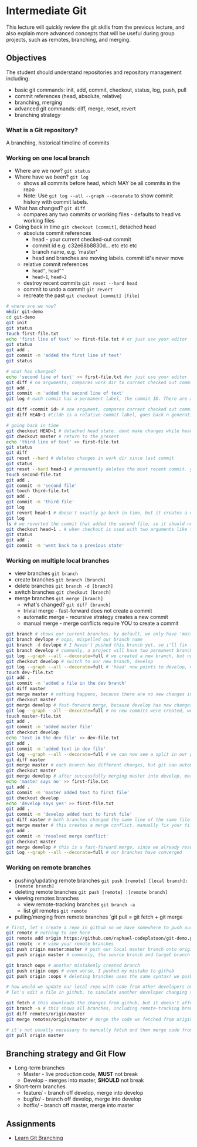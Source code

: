 # Intermediate Git

This lecture will quickly review the git skills from the previous lecture, and also explain more advanced concepts that will be useful during group projects, such as remotes, branching, and merging. 


## Objectives
The student should understand repositories and repository management including:
- basic git commands: init, add, commit, checkout, status, log, push, pull
- commit references (head, absolute, relative)
- branching, merging
- advanced git commands: diff, merge, reset, revert
- branching strategy


### What is a Git repository?
A branching, historical timeline of commits

### Working on one local branch
- Where are we now?             `git status`
- Where have we been?           `git log`
    - shows all commits before head, which MAY be all commits in the repo
    - Note: Use `git log --all --graph --decorate` to show commit history with commit labels.
- What has changed?             `git diff`
    - compares any two commits or working files - defaults to head vs working files
- Going back in time            `git checkout [commit]`, detached head
    - absolute commit references
        - head - your current checked-out commit
        - commit id e.g. c32e68b8830d... etc etc etc
        - branch name, e.g. 'master'
        - head and branches are moving labels. commit id's never move
    - relative commit references
        - `head^`, `head^^`
        - `head~1`, `head~2`
    - destroy recent commits    `git reset --hard head`
    - commit to undo a commit   `git revert`
    - recreate the past         `git checkout [commit] [file]`


```bash
# where are we now?
mkdir git-demo
cd git-demo
git init
git status
touch first-file.txt
echo 'first line of text' >> first-file.txt # or just use your editor
git status
git add .
git commit -m 'added the first line of text'
git status

# what has changed?
echo 'second line of text' >> first-file.txt #or just use your editor
git diff # no arguments, compares work dir to current checked out commit
git add .
git commit -m 'added the second line of text'
git log # each commit has a permanent label, the commit ID. There are also movable labels, such as 'master' and 'head'

git diff <commit id> # one argument, compares current checked out commit to the commit passed as an argument
git diff HEAD~1 #tilde is a relative commit label, goes back n generations. different from ^, which grabs the nth parent, used for of merge commits

# going back in time
git checkout HEAD~1 # detached head state. dont make changes while head is detached, like a time traveler who doesn't want to alter the past
git checkout master # return to the present
echo 'third line of text' >> first-file.txt
git status
git diff
git reset --hard # deletes changes in work dir since last commit
git status
git reset --hard head~1 # permanently deletes the most recent commit. you should almost never do this, especially with code that is shared with others
touch second-file.txt
git add .
git commit -m 'second file'
git touch third-file.txt
git add .
git commit -m 'third file'
git log
git revert head~1 # doesn't exactly go back in time, but it creates a new commit that undoes a previous one
git log
ls # we reverted the commit that added the second file, so it should no longer be present in our work dir
git checkout head~1 . # when checkout is used with two arguments like this, it doesn't change the current checked out commit. instead, it changes your work dir to look as it did in this commit. You can test the code, and if you like, you can commit those changes. 
git status
git add .
git commit -m 'went back to a previous state'

```
           
### Working on multiple local branches
- view branches         `git branch`
- create branches       `git branch [branch]`
- delete branches       `git branch -d [branch]`
- switch branches       `git checkout [branch]`
- merge branches        `git merge [branch]`
    - what's changed?   `git diff [branch]`
    - trivial merge - fast-forward does not create a commit
    - automatic merge - recursive strategy creates a new commit
    - manual merge - merge conflicts require YOU to create a commit

```bash
git branch # shows our current branches. by default, we only have 'master'
git branch devlope # oops, mispelled our branch name
git branch -d devlope # I haven't pushed this branch yet, so i'll fix this before anyone notices
git branch develop # commonly, a project will have two permanent branches, master and develop
git log --graph --all --decorate=full # we created a new branch, but not a new commit. both 'master' and 'develop' point to the same commit
git checkout develop # switch to our new branch, develop
git log --graph --all --decorate=full # 'head' now points to develop, not master. develop and master both point to the same commit though
touch dev-file.txt
git add .
git commit -m 'added a file in the dev branch'
git diff master
git merge master # nothing happens, because there are no new changes in master that are missing from develop
git checkout master
git merge develop # fast-forward merge, because develop has new changes that are missing from master
git log --graph --all --decorate=full # no new commits were created, we just moved the label for master
touch master-file.txt
git add .
git commit -m 'added master file'
git checkout develop
echo 'text in the dev file' >> dev-file.txt
git add .
git commit -m 'added text in dev file'
git log --graph --all --decorate=full # we can now see a split in our git graph, because our branches have diverged
git diff master
git merge master # each branch has different changes, but git can automatically create a merge commit. This is the only time when a commit can have two parents!
git checkout master
git merge develop # after successfully merging master into develop, merging the other way will always be a fast-forward merge
echo 'master says no' >> first-file.txt
git add .
git commit -m 'master added text to first file'
git checkout develop
echo 'develop says yes' >> first-file.txt
git add .
git commit -m 'develop added text to first file'
git diff master # both branches changed the same line of the same file! git cannot merge these changes automatically
git merge master # this creates a merge conflict. manually fix your files in the places where git says it's confused
git add .
git commit -m 'resolved merge conflict'
git checkout master
git merge develop # this is a fast-forward merge, since we already resolved the conflict from merging master into develop. avoid resolving merge conflicts in master, if you can.
git log --graph --all --decorate=full # our branches have converged

```


### Working on remote branches
- pushing/updating remote branches      `git push [remote] [local branch]:[remote branch]`
- deleting remote branches              `git push [remote] :[remote branch]`
- viewing remotes branches
    - view remote-tracking branches     `git branch -a`
    - list git remotes                  `git remote`
- pulling/merging from remote branches  `git pull = git fetch + git merge

```bash
# first, let's create a repo in github so we have somewhere to push our local repo
git remote # nothing to see here
git remote add origin https://github.com/raphael-codeplatoon/git-demo.git # it is VERY customary to name the first remote 'origin'
git remote -v # view your remote branches
git push origin master:master # push our local master branch onto origin's master branch
git push origin master # commonly, the source branch and target branch have the same name, so you can use the shortcut

git branch oops # another mistakenly created branch
git push origin oops # even worse, I pushed my mistake to github
git push origin :oops # deleting branches uses the same syntax! we push _nothing_ from our local repo onto the 'oops' branch in the remote repo.

# how would we update our local repo with code from other developers on our team?
# let's edit a file in github, to simulate another developer changing the code.

git fetch # this downloads the changes from github, but it doesn't affect our local branches. so where did it go?
git branch -a # this shows all branches, including remote-tracking branches, which are automatically updated to mirror the remote when you use 'git fetch' or 'git push'
git diff remotes/origin/master
git merge remotes/origin/master # merge the code we fetched from origin into our local master branch

# it's not usually necessary to manually fetch and then merge code from a remote. a common shortcut is using 'git pull origin master', which is just 'git fetch origin' followed by 'git merge remotes/origin/master'
git pull origin master

```

## Branching strategy and Git Flow
- Long-term branches
    - Master - live production code, **MUST** not break
    - Develop - merges into master, **SHOULD** not break
- Short-term branches
    - feature/ - branch off develop, merge into develop
    - bugfix/ - branch off develop, merge into develop
    - hotfix/ - branch off master, merge into master


## Assignments
- [Learn Git Branching](https://learngitbranching.js.org/)
